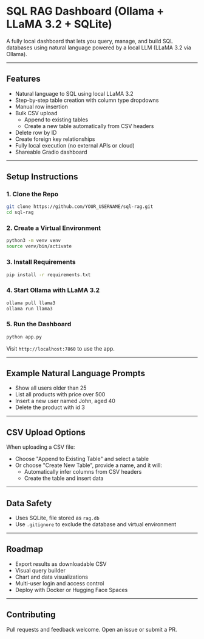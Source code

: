 # SQL RAG Dashboard (Ollama + LLaMA 3.2 + SQLite)

A fully local dashboard that lets you query, manage, and build SQL databases using natural language powered by a local LLM (LLaMA 3.2 via Ollama).

---

## Features

- Natural language to SQL using local LLaMA 3.2
- Step-by-step table creation with column type dropdowns
- Manual row insertion
- Bulk CSV upload
  - Append to existing tables
  - Create a new table automatically from CSV headers
- Delete row by ID
- Create foreign key relationships
- Fully local execution (no external APIs or cloud)
- Shareable Gradio dashboard

---

## Setup Instructions

### 1. Clone the Repo

```bash
git clone https://github.com/YOUR_USERNAME/sql-rag.git
cd sql-rag
```

### 2. Create a Virtual Environment

```bash
python3 -m venv venv
source venv/bin/activate
```

### 3. Install Requirements

```bash
pip install -r requirements.txt
```

### 4. Start Ollama with LLaMA 3.2

```bash
ollama pull llama3
ollama run llama3
```

### 5. Run the Dashboard

```bash
python app.py
```

Visit `http://localhost:7860` to use the app.

---

## Example Natural Language Prompts

- Show all users older than 25
- List all products with price over 500
- Insert a new user named John, aged 40
- Delete the product with id 3

---

## CSV Upload Options

When uploading a CSV file:

- Choose "Append to Existing Table" and select a table
- Or choose "Create New Table", provide a name, and it will:
  - Automatically infer columns from CSV headers
  - Create the table and insert data

---

## Data Safety

- Uses SQLite, file stored as `rag.db`
- Use `.gitignore` to exclude the database and virtual environment

---

## Roadmap

- Export results as downloadable CSV
- Visual query builder
- Chart and data visualizations
- Multi-user login and access control
- Deploy with Docker or Hugging Face Spaces

---


## Contributing

Pull requests and feedback welcome. Open an issue or submit a PR.